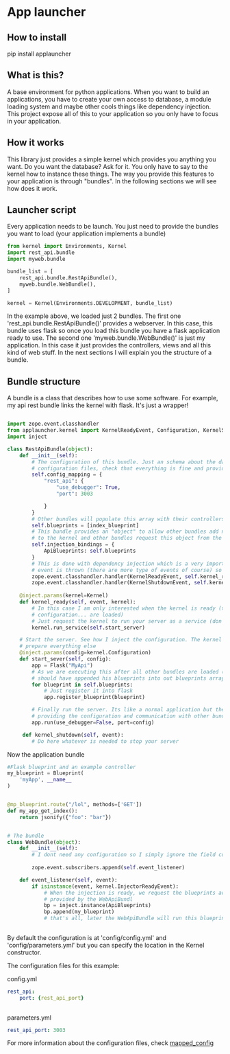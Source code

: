 App launcher
=============
How to install
---------------
pip install applauncher

What is this?
-------------
A base environment for python applications. When you want to build an applications, you have to create your own access
to database, a module loading system and maybe other cools things like dependency injection. This project expose all of
this to your application so you only have to focus in your application.

How it works
------------
This library just provides a simple kernel which provides you anything you want. Do you want the database? Ask for it.
You only have to say to the kernel how to instance these things. The way you provide this features to your application
is through "bundles". In the following sections we will see how does it work.

Launcher script
---------------
Every application needs to be launch. You just need to provide the bundles you want to load (your application implements
a bundle)

```python
from kernel import Environments, Kernel
import rest_api.bundle
import myweb.bundle

bundle_list = [
    rest_api.bundle.RestApiBundle(),
    myweb.bundle.WebBundle(),
]

kernel = Kernel(Environments.DEVELOPMENT, bundle_list)

```
In the example above, we loaded just 2 bundles. The first one 'rest_api.bundle.RestApiBundle()' provides a
webserver. In this case, this bundle uses flask so once you load this bundle you have a flask application ready to use.
The second one 'myweb.bundle.WebBundle()' is just my application. In this case it just provides the controllers, views
and all this kind of web stuff. In the next sections I will explain you the structure of a bundle.

Bundle structure
----------------
A bundle is a class that describes how to use some software. For example, my api rest bundle links the kernel with flask.
It's just a wrapper!

```python

import zope.event.classhandler
from applauncher.kernel import KernelReadyEvent, Configuration, KernelShutdownEvent, Kernel
import inject

class RestApiBundle(object):
    def __init__(self):
        # The configuration of this bundle. Just an schema about the data required. The kernel will use it to read
        # configuration files, check that everything is fine and provide it to your application.
        self.config_mapping = {
            "rest_api": {
                "use_debugger": True,
                "port": 3003

            }
        }
        # Other bundles will populate this array with their controllers
        self.blueprints = [index_blueprint]
        # This bundle provides an "object" to allow other bundles add new controllers. Its like this bundle "publish" this object
        # to the kernel and other bundles request this object from the kernel.
        self.injection_bindings = {
            ApiBlueprints: self.blueprints
        }
        # This is done with dependency injection which is a very important step. When all dependencies are ready, an
        # event is thrown (there are more type of events of course) so you have to subscribe if you want to be notified
        zope.event.classhandler.handler(KernelReadyEvent, self.kernel_ready)
        zope.event.classhandler.handler(KernelShutdownEvent, self.kernel_shutdown)
    
    @inject.params(kernel=Kernel)
    def kernel_ready(self, event, kernel):
        # In this case I am only interested when the kernel is ready (the last step, when dependency injection,
        # configuration... are loaded)
        # Just request the kernel to run your server as a service (don't create threads manually)
        kernel.run_service(self.start_server)

    # Start the server. See how I inject the configuration. The kernel was in charge to load the configuration and
    # prepare everything else
    @inject.params(config=kernel.Configuration)
    def start_sever(self, config):
        app = Flask("MyApi")
        # As we are executing this after all other bundles are loaded (because of KernelReadyEvent), all other bundles
        # should have appended his blueprints into out blueprints array.
        for blueprint in self.blueprints:
            # Just register it into flask
            app.register_blueprint(blueprint)

        # Finally run the server. Its like a normal application but the kernel simplified our work, in this case by
        # providing the configuration and communication with other bundles
        app.run(use_debugger=False, port=config)

     def kernel_shutdown(self, event):
        # Do here whatever is needed to stop your server

```


Now the application bundle

```python
#Flask blueprint and an example controller
my_blueprint = Blueprint(
    'myApp', __name__
)


@mp_blueprint.route("/lol", methods=['GET'])
def my_app_get_index():
    return jsonify({"foo": "bar"})


# The bundle
class WebBundle(object):
    def __init__(self):
        # I dont need any configuration so I simply ignore the field config_mapping
        
        zope.event.subscribers.append(self.event_listener)

    def event_listener(self, event):
        if isinstance(event, kernel.InjectorReadyEvent):
            # When the injection is ready, we request the blueprints array
            # provided by the WebApiBundl
            bp = inject.instance(ApiBlueprints)
            bp.append(my_blueprint)
            # that's all, later the WebApiBundle will run this blueprint
            
```

By default the configuration is at 'config/config.yml' and 'config/parameters.yml' but
you can specify the location in the Kernel constructor.

The configuration files for this example:

config.yml
```yml
rest_api:
    port: {rest_api_port}
    
```

parameters.yml
```yml
rest_api_port: 3003

```

For more information about the configuration files, check [mapped_config](https://github.com/maxpowel/mapped_config) 

